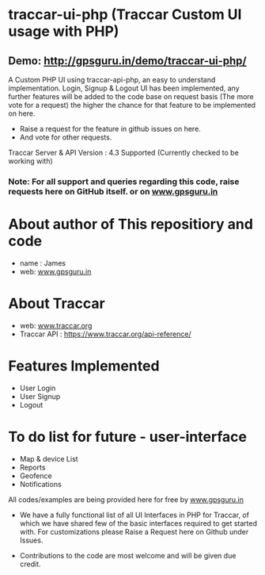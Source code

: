 # traccar-ui-php (Traccar Custom UI usage with PHP)

## Demo: http://gpsguru.in/demo/traccar-ui-php/

A Custom PHP UI using traccar-api-php, an easy to understand implementation.
Login, Signup & Logout UI has been implemented, any further features will be added to the code base on request basis (The more vote for a request) the higher the chance for that feature to be implemented on here.
- Raise a request for the feature in github issues on here.
- And vote for other requests.

Traccar Server & API Version : 4.3 Supported (Currently checked to be working with)

### Note: For all support and queries regarding this code, raise requests here on GitHub itself. or on www.gpsguru.in 

# About author of This repositiory and code
- name : James
- web: www.gpsguru.in

# About Traccar
- web: www.traccar.org
- Traccar API : https://www.traccar.org/api-reference/


# Features Implemented
- User Login
- User Signup
- Logout


#  To do list for future - user-interface
- Map & device List
- Reports
- Geofence
- Notifications


All codes/examples are being provided here for free by www.gpsguru.in

* We have a fully functional list of all UI Interfaces in PHP for Traccar, of which we have shared few of the basic interfaces required to get started with. For customizations please Raise a Request here on Github under Issues.

* Contributions to the code are most welcome and will be given due credit.
